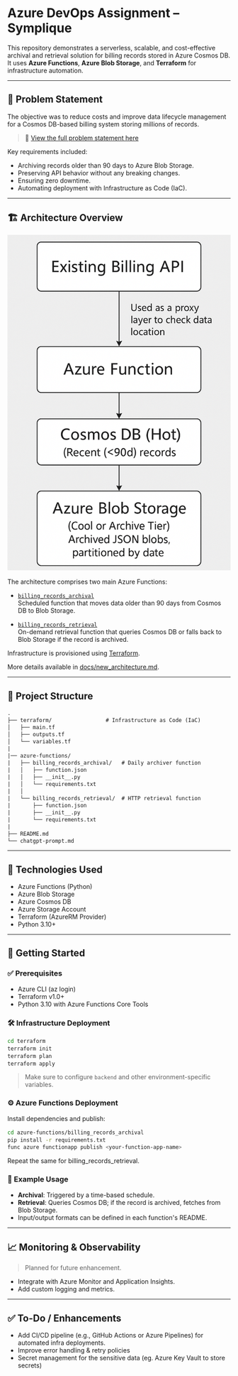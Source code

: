 # Azure DevOps Assignment – Symplique

This repository demonstrates a serverless, scalable, and cost-effective archival and retrieval solution for billing records stored in Azure Cosmos DB. It uses **Azure Functions**, **Azure Blob Storage**, and **Terraform** for infrastructure automation.

---

## 📌 Problem Statement

The objective was to reduce costs and improve data lifecycle management for a Cosmos DB-based billing system storing millions of records.

> 📄 [View the full problem statement here](https://gist.github.com/vikas-t/724da4a118612a8a8faf0acd5e4e4567)

Key requirements included:

- Archiving records older than 90 days to Azure Blob Storage.
- Preserving API behavior without any breaking changes.
- Ensuring zero downtime.
- Automating deployment with Infrastructure as Code (IaC).

---

## 🏗️ Architecture Overview

![Architecture Diagram](docs/new_architecture.png)

The architecture comprises two main Azure Functions:

- [`billing_records_archival`](azure-functions/billing_records_archival/)  
  Scheduled function that moves data older than 90 days from Cosmos DB to Blob Storage.

- [`billing_records_retrieval`](azure-functions/billing_records_retrieval/)  
  On-demand retrieval function that queries Cosmos DB or falls back to Blob Storage if the record is archived.

Infrastructure is provisioned using [Terraform](terraform/).

More details available in [docs/new_architecture.md](docs/new_architecture.md).

---

## 📁 Project Structure

```text
.
├── terraform/                 # Infrastructure as Code (IaC)
│   ├── main.tf
│   ├── outputs.tf
│   └── variables.tf
|
|── azure-functions/
|   ├── billing_records_archival/   # Daily archiver function
|   │   ├── function.json
|   │   ├── __init__.py
|   │   └── requirements.txt
|   │
|   └── billing_records_retrieval/  # HTTP retrieval function
|       ├── function.json
|       ├── __init__.py
|       └── requirements.txt
|
├── README.md
└── chatgpt-prompt.md
```

---

## 🧰 Technologies Used

- Azure Functions (Python)
- Azure Blob Storage
- Azure Cosmos DB
- Azure Storage Account
- Terraform (AzureRM Provider)
- Python 3.10+

---

## 🚀 Getting Started
### ✅ Prerequisites
- Azure CLI (az login)
- Terraform v1.0+
- Python 3.10 with Azure Functions Core Tools

### 🛠️ Infrastructure Deployment
```bash
cd terraform
terraform init
terraform plan
terraform apply
```
> Make sure to configure `backend` and other environment-specific variables.

### ⚙️ Azure Functions Deployment
Install dependencies and publish:
```bash
cd azure-functions/billing_records_archival
pip install -r requirements.txt
func azure functionapp publish <your-function-app-name>
```
Repeat the same for billing_records_retrieval.

### 🧪 Example Usage
- **Archival**: Triggered by a time-based schedule.
- **Retrieval**: Queries Cosmos DB; if the record is archived, fetches from Blob Storage.
- Input/output formats can be defined in each function's README.

---

## 📈 Monitoring & Observability
> Planned for future enhancement.
- Integrate with Azure Monitor and Application Insights.
- Add custom logging and metrics.

---

## ✅ To-Do / Enhancements
- Add CI/CD pipeline (e.g., GitHub Actions or Azure Pipelines) for automated infra deployments.
- Improve error handling & retry policies
- Secret management for the sensitive data (eg. Azure Key Vault to store secrets)